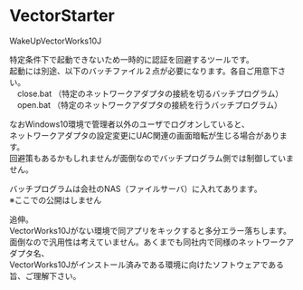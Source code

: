 # VectorStarter  
WakeUpVectorWorks10J  
  
特定条件下で起動できないため一時的に認証を回避するツールです。  
起動には別途、以下のバッチファイル２点が必要になります。各自ご用意下さい。  
　close.bat  （特定のネットワークアダプタの接続を切るバッチプログラム）  
　open.bat   （特定のネットワークアダプタの接続を行うバッチプログラム）  
   
 なおWindows10環境で管理者以外のユーザでログオンしていると、  
 ネットワークアダプタの設定変更にUAC関連の画面暗転が生じる場合があります。  
 回避策もあるかもしれませんが面倒なのでバッチプログラム側では制御していません。  
   
 バッチプログラムは会社のNAS（ファイルサーバ）に入れてあります。  
 ※ここでの公開はしません  
   
  
追伸。  
 VectorWorks10Jがない環境で同アプリをキックすると多分エラー落ちします。  
 面倒なので汎用性は考えていません。あくまでも同社内で同様のネットワークアダプタ名、  
 VectorWorks10Jがインストール済みである環境に向けたソフトウェアである旨、ご理解下さい。  
   
  
